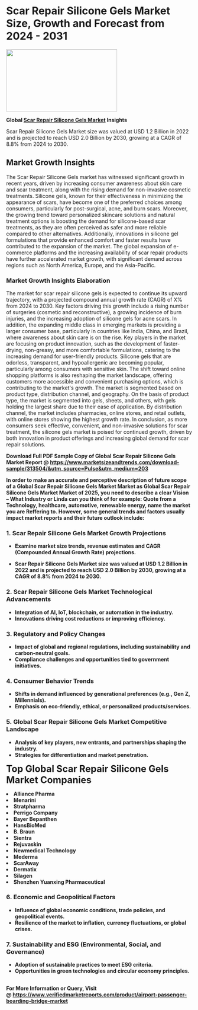 <H1>Scar Repair Silicone Gels Market Size, Growth and Forecast from 2024 - 2031</H1><img class="aligncenter size-medium wp-image-584254" src="https://thirdeyenews.in/wp-content/uploads/2024/09/Global-Market-Research-300x168.jpeg" alt="" width="300" height="168" /><p><strong>Global&nbsp;<a href="https://www.marketsizeandtrends.com/download-sample/313504/&amp;utm_source=Pulse&amp;utm_medium=203">Scar Repair Silicone Gels Market</a> Insights</strong></p><p>Scar Repair Silicone Gels Market size was valued at USD 1.2 Billion in 2022 and is projected to reach USD 2.0 Billion by 2030, growing at a CAGR of 8.8% from 2024 to 2030.</p><p><h2>Market Growth Insights</h2> The Scar Repair Silicone Gels market has witnessed significant growth in recent years, driven by increasing consumer awareness about skin care and scar treatment, along with the rising demand for non-invasive cosmetic treatments. Silicone gels, known for their effectiveness in minimizing the appearance of scars, have become one of the preferred choices among consumers, particularly for post-surgical, acne, and burn scars. Moreover, the growing trend toward personalized skincare solutions and natural treatment options is boosting the demand for silicone-based scar treatments, as they are often perceived as safer and more reliable compared to other alternatives. Additionally, innovations in silicone gel formulations that provide enhanced comfort and faster results have contributed to the expansion of the market. The global expansion of e-commerce platforms and the increasing availability of scar repair products have further accelerated market growth, with significant demand across regions such as North America, Europe, and the Asia-Pacific. <p><strong></strong></p> <h3>Market Growth Insights Elaboration</h3> The market for scar repair silicone gels is expected to continue its upward trajectory, with a projected compound annual growth rate (CAGR) of X% from 2024 to 2030. Key factors driving this growth include a rising number of surgeries (cosmetic and reconstructive), a growing incidence of burn injuries, and the increasing adoption of silicone gels for acne scars. In addition, the expanding middle class in emerging markets is providing a larger consumer base, particularly in countries like India, China, and Brazil, where awareness about skin care is on the rise. Key players in the market are focusing on product innovation, such as the development of faster-drying, non-greasy, and more comfortable formulations, catering to the increasing demand for user-friendly products. Silicone gels that are odorless, transparent, and hypoallergenic are becoming popular, particularly among consumers with sensitive skin. The shift toward online shopping platforms is also reshaping the market landscape, offering customers more accessible and convenient purchasing options, which is contributing to the market's growth. The market is segmented based on product type, distribution channel, and geography. On the basis of product type, the market is segmented into gels, sheets, and others, with gels holding the largest share due to their ease of application. By distribution channel, the market includes pharmacies, online stores, and retail outlets, with online stores showing the highest growth rate. In conclusion, as more consumers seek effective, convenient, and non-invasive solutions for scar treatment, the silicone gels market is poised for continued growth, driven by both innovation in product offerings and increasing global demand for scar repair solutions. <p><strong></p><p><span class=""><strong>Download Full PDF Sample Copy of Global Scar Repair Silicone Gels Market Report</strong> @ <a href="https://www.marketsizeandtrends.com/download-sample/313504/&amp;utm_source=Pulse&amp;utm_medium=203" target="_blank">https://www.marketsizeandtrends.com/download-sample/313504/&amp;utm_source=Pulse&amp;utm_medium=203</a></span></p><p>In order to make an accurate and perceptive description of future scope of a Global&nbsp;Scar Repair Silicone Gels Market Market as Global&nbsp;Scar Repair Silicone Gels Market Market of 2025, you need to describe a clear Vision &ndash; What Industry or Linda can you think of for example: Quote from a Technology, healthcare, automotive, renewable energy, name the market you are Reffering to. However, some general trends and factors usually impact market reports and their future outlook include:</p><h3>1.&nbsp;<strong>Scar Repair Silicone Gels Market Growth Projections</strong></h3><ul><li>Examine market size trends, revenue estimates and CAGR (Compounded Annual Growth Rate) projections.</li><li><p>Scar Repair Silicone Gels Market size was valued at USD 1.2 Billion in 2022 and is projected to reach USD 2.0 Billion by 2030, growing at a CAGR of 8.8% from 2024 to 2030.</p></li></ul><h3>2.&nbsp;<strong>Scar Repair Silicone Gels Market Technological Advancements</strong></h3><ul><li>Integration of AI, IoT, blockchain, or automation in the industry.</li><li>Innovations driving cost reductions or improving efficiency.</li></ul><h3>3.&nbsp;<strong>Regulatory and Policy Changes</strong></h3><ul><li>Impact of global and regional regulations, including sustainability and carbon-neutral goals.</li><li>Compliance challenges and opportunities tied to government initiatives.</li></ul><h3>4.&nbsp;<strong>Consumer Behavior Trends</strong></h3><ul><li>Shifts in demand influenced by generational preferences (e.g., Gen Z, Millennials).</li><li>Emphasis on eco-friendly, ethical, or personalized products/services.</li></ul><h3>5.&nbsp;<strong>Global Scar Repair Silicone Gels Market Competitive Landscape</strong></h3><ul><li>Analysis of key players, new entrants, and partnerships shaping the industry.</li><li>Strategies for differentiation and market penetration.</li></ul><p data-pm-slice="1 1 []"><span style="color: inherit; font-family: inherit; font-size: 25px;">Top Global Scar Repair Silicone Gels Market Companies</span></p><div class="" data-test-id=""><p><li>Alliance Pharma</li><li> Menarini</li><li> Stratpharma</li><li> Perrigo Company</li><li> Bayer Bepanthen</li><li> HansBioMed</li><li> B. Braun</li><li> Sientra</li><li> Rejuvaskin</li><li> Newmedical Technology</li><li> Mederma</li><li> ScarAway</li><li> Dermatix</li><li> Silagen</li><li> Shenzhen Yuanxing Pharmaceutical</li></p></div><h3>6.&nbsp;<strong>Economic and Geopolitical Factors</strong></h3><ul><li>Influence of global economic conditions, trade policies, and geopolitical events.</li><li>Resilience of the market to inflation, currency fluctuations, or global crises.</li></ul><h3>7.&nbsp;<strong>Sustainability and ESG (Environmental, Social, and Governance)</strong></h3><ul><li>Adoption of sustainable practices to meet ESG criteria.</li><li>Opportunities in green technologies and circular economy principles.</li></ul><h2><strong style="font-size: 14px;">For More Information or Query, Visit @&nbsp;</strong><a style="background-color: #ffffff; font-size: 14px;" href="https://www.marketsizeandtrends.com/report/scar-repair-silicone-gels-market/" target="_blank">https://www.verifiedmarketreports.com/product/airport-passenger-boarding-bridge-market</a></h2>
